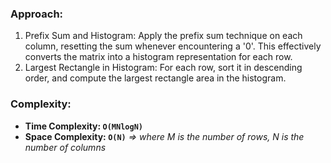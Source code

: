 ### Approach:
1. Prefix Sum and Histogram: Apply the prefix sum technique on each column, resetting the sum whenever encountering a '0'. This effectively converts the matrix into a histogram representation for each row.
2. Largest Rectangle in Histogram: For each row, sort it in descending order, and compute the largest rectangle area in the histogram.
​
### Complexity:
- **Time Complexity: `O(MNlogN)`**
- **Space Complexity: `O(N)`** *=> where M is the number of rows, N is the number of columns*